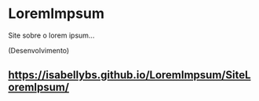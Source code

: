 # LoremImpsum
Site sobre o lorem ipsum...

(Desenvolvimento)
## https://isabellybs.github.io/LoremImpsum/SiteLoremIpsum/
